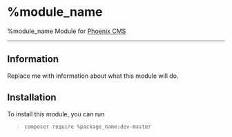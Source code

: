 # %module_name

%module_name Module for [Phoenix CMS](https://github.com/cysha/PhoenixCMS)

---

## Information

Replace me with information about what this module will do.

## Installation

To install this module, you can run

> `composer require %package_name:dev-master`



